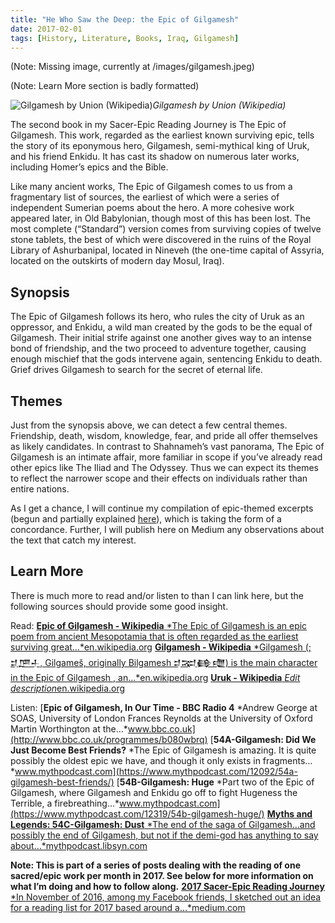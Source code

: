 ```yaml
---
title: "He Who Saw the Deep: the Epic of Gilgamesh"
date: 2017-02-01
tags: [History, Literature, Books, Iraq, Gilgamesh]
---
```


(Note: Missing image, currently at /images/gilgamesh.jpeg)

(Note: Learn More section is badly formatted)

![Gilgamesh by Union (Wikipedia)](/images/gilgamesh.jpeg)*Gilgamesh by Union (Wikipedia)*

The second book in my Sacer-Epic Reading Journey is The Epic of Gilgamesh. This work, regarded as the earliest known surviving epic, tells the story of its eponymous hero, Gilgamesh, semi-mythical king of Uruk, and his friend Enkidu. It has cast its shadow on numerous later works, including Homer’s epics and the Bible.

Like many ancient works, The Epic of Gilgamesh comes to us from a fragmentary list of sources, the earliest of which were a series of independent Sumerian poems about the hero. A more cohesive work appeared later, in Old Babylonian, though most of this has been lost. The most complete (“Standard”) version comes from surviving copies of twelve stone tablets, the best of which were discovered in the ruins of the Royal Library of Ashurbanipal, located in Nineveh (the one-time capital of Assyria, located on the outskirts of modern day Mosul, Iraq).

## Synopsis

The Epic of Gilgamesh follows its hero, who rules the city of Uruk as an oppressor, and Enkidu, a wild man created by the gods to be the equal of Gilgamesh. Their initial strife against one another gives way to an intense bond of friendship, and the two proceed to adventure together, causing enough mischief that the gods intervene again, sentencing Enkidu to death. Grief drives Gilgamesh to search for the secret of eternal life.

## Themes

Just from the synopsis above, we can detect a few central themes. Friendship, death, wisdom, knowledge, fear, and pride all offer themselves as likely candidates. In contrast to Shahnameh’s vast panorama, The Epic of Gilgamesh is an intimate affair, more familiar in scope if you’ve already read other epics like The Iliad and The Odyssey. Thus we can expect its themes to reflect the narrower scope and their effects on individuals rather than entire nations.

As I get a chance, I will continue my compilation of epic-themed excerpts (begun and partially explained [here](https://medium.com/@snightingale/shahnameh-a-partial-concordance-of-vengeance-2f245efd8a68)), which is taking the form of a concordance. Further, I will publish here on Medium any observations about the text that catch my interest.

## Learn More

There is much more to read and/or listen to than I can link here, but the following sources should provide some good insight.

Read:
[**Epic of Gilgamesh - Wikipedia**
*The Epic of Gilgamesh is an epic poem from ancient Mesopotamia that is often regarded as the earliest surviving great…*en.wikipedia.org](https://en.wikipedia.org/wiki/Epic_of_Gilgamesh)
[**Gilgamesh - Wikipedia**
*Gilgamesh (; 𒄑𒂆𒈦, Gilgameš, originally Bilgamesh 𒄑𒉈𒂵𒈩) is the main character in the Epic of Gilgamesh , an…*en.wikipedia.org](https://en.wikipedia.org/wiki/Gilgamesh)
[**Uruk - Wikipedia**
*Edit description*en.wikipedia.org](https://en.wikipedia.org/wiki/Uruk)

Listen:
[**Epic of Gilgamesh, In Our Time - BBC Radio 4**
*Andrew George at SOAS, University of London Frances Reynolds at the University of Oxford Martin Worthington at the…*www.bbc.co.uk](http://www.bbc.co.uk/programmes/b080wbrq)
[**54A-Gilgamesh: Did We Just Become Best Friends?**
*The Epic of Gilgamesh is amazing. It is quite possibly the oldest epic we have, and though it only exists in fragments…*www.mythpodcast.com](https://www.mythpodcast.com/12092/54a-gilgamesh-best-friends/)
[**54B-Gilgamesh: Huge**
*Part two of the Epic of Gilgamesh, where Gilgamesh and Enkidu go off to fight Hugeness the Terrible, a firebreathing…*www.mythpodcast.com](https://www.mythpodcast.com/12319/54b-gilgamesh-huge/)
[**Myths and Legends: 54C-Gilgamesh: Dust**
*The end of the saga of Gilgamesh...and possibly the end of Gilgamesh, but not if the demi-god has anything to say about…*mythpodcast.libsyn.com](https://mythpodcast.libsyn.com/54c-gilgamesh-dust)

**Note: This is part of a series of posts dealing with the reading of one sacred/epic work per month in 2017. See below for more information on what I’m doing and how to follow along.**
[**2017 Sacer-Epic Reading Journey**
*In November of 2016, among my Facebook friends, I sketched out an idea for a reading list for 2017 based around a…*medium.com](https://medium.com/@snightingale/2017-sacer-epic-reading-journey-51f28d6e02a5)
